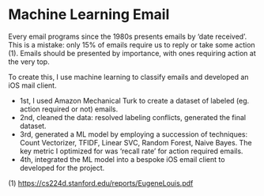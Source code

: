 # Machine Learning Email

Every email programs since the 1980s presents emails by ‘date received’. This is a mistake: only 15% of emails require us to reply or take some action (1). Emails should be presented by importance, with ones requiring action at the very top.

To create this, I use machine learning to classify emails and developed an iOS mail client. 

- 1st, I used Amazon Mechanical Turk to create a dataset of labeled (eg. action required or not) emails.
- 2nd, cleaned the data: resolved labeling conflicts, generated the final dataset.
- 3rd, generated a ML model by employing a succession of techniques: Count Vectorizer, TFIDF, Linear SVC, Random Forest, Naive Bayes. The key metric I optimized for was ‘recall rate’ for action required emails.
- 4th, integrated the ML model into a bespoke iOS email client to developed for the project.
 
(1) https://cs224d.stanford.edu/reports/EugeneLouis.pdf
